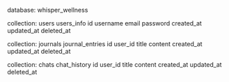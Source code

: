 database: whisper_wellness

collection: users
users_info
    id
    username
    email
    password
    created_at
    updated_at
    deleted_at
    
collection: journals
journal_entries
    id
    user_id
    title
    content
    created_at
    updated_at
    deleted_at
    
collection: chats
chat_history
    id
    user_id
    title
    content
    created_at
    updated_at
    deleted_at    
    